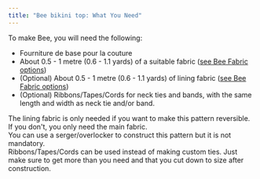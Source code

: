 ```yaml
---
title: "Bee bikini top: What You Need"
---
```


To make Bee, you will need the following:

- Fourniture de base pour la couture
- About 0.5 - 1 metre (0.6 - 1.1 yards) of a suitable fabric ([see Bee Fabric options](/docs/patterns/bee/fabric/))
- (Optional) About 0.5 - 1 metre (0.6 - 1.1 yards) of lining fabric ([see Bee Fabric options](/docs/patterns/bee/fabric/))
- (Optional) Ribbons/Tapes/Cords for neck ties and bands, with the same length and width as neck tie and/or band.

<Note>

The lining fabric is only needed if you want to make this pattern reversible. If you don't, you only need the main fabric.\
You can use a serger/overlocker to construct this pattern but it is not mandatory.\
Ribbons/Tapes/Cords can be used instead of making custom ties. Just make sure to get more than you need and that you cut down to size after construction.

</Note>
